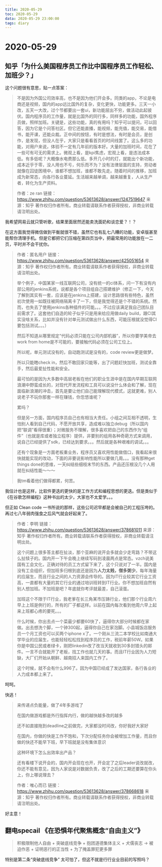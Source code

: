 ```yaml
---
title: 2020-05-29
toc: 2020-05-29
data: 2020-05-29 23:00:00
tags: diary
---
```



# 2020-05-29

## 知乎「为什么美国程序员工作比中国程序员工作轻松、加班少？」

这个问题很有意思，贴一点答案：

> 不是因为外国公司效率高，也不是因为他们开会多。同类的app，不论是电商还是视频，国内的app远比国外的复杂，变化更快，功能更多。三天一小改，五天一大改，过个节都要出一套ui，新功能层出不穷，做活动此起彼伏。国内程序员的工作量，就是比国外的同行多，同样多的功能，国外程序员做，照样加班。关键是，这些功能，真的有用吗？知乎可以提问，可以回答，因为它是个问答社区。但它还能直播，能视频，能充值，能交易，能借书，能开课，还能众裁。正中间的按钮，有时是想法，有时是会员，是创作，是发现，但没人在乎，大家只是看看首页的时间线罢了。这么多的功能，对用户来说，体验不一定有几年前的版本好。大量的加班时间，花在了一些可有可无的需求上。微观上看，是kpi焦虑，宏观上看，是违法成本低。有多低呢？大概像水电费那么低。多开几小时的灯，就能出个新功能，成本近乎于零，没人用也不亏，何乐而不为？没有法律层面的支持，劳动者就像在囚徒困境中，谁都不想加班，谁都不敢先走。随着时间的推移，加班成为新常态，向各行各业蔓延。生活越来越单调，越来越重复，人从生产者，转化为生产资料。
>
> 作者：ze ran
> 链接：https://www.zhihu.com/question/53613628/answer/1247519647
> 来源：知乎
> 著作权归作者所有。商业转载请联系作者获得授权，非商业转载请注明出处。

我希望网易云就只管听歌，结果里面居然还能卖洗面奶和谈恋爱？！？

在这方面我觉得微信做到平衡就很不错，虽然它也有乱七八糟的功能，安卓版甚至能帮你清理手机。但是它都把它们压缩在第四页当中，把最常用的功能放在一二页，平时并不会干扰你。



> 作者：匿名用户
> 链接：https://www.zhihu.com/question/53613628/answer/425051654
> 来源：知乎
> 著作权归作者所有。商业转载请联系作者获得授权，非商业转载请注明出处。
>
> 
>
> 举个例子，中国某家一线互联网公司，没有统一的ci体系，问一下有没有内部公用的jenkins系统，说都是各个项目组自己搭建维护（修正一下，今天了解到其实有一套，应该是在jenkins上搭建，设计思路很有些特色，虽然初次使用一如既往被网络隔离卡了一下，但是我觉得还是个不错的系统。然而，也失去了使用jenkins各种插件的可能。。。不过应该满足我自己团队目前需求了。这套他们自造的轮子似乎只是用来给应用做daily build，跟CI其实没啥关系，比如并没有针对单元测试做出什么东西，可能压根就没觉得CI要包括测试。。。）
>
> 
>
> 然后不知道从哪里规定“代码必须只能在公司内部机器”，所以你要学美帝去work from home是不可能的，要接触代码必须在公司工位上。
>
> 所以呢，单元测试没有的，自动跑测试是没有的，code review更是做梦。
>
> 所以只能瞎check in，然后不敢回家只能等，出了问题赶快加班，测试全靠手，然后最爱扯性能和安全。
>
> 最可怕的是因为大多数中高层老板在他们的职业生涯中是在国内早期互联网浪潮中野蛮成长的，对现代开发流程和工具可以说没什么体会和了解，现在面临新浪潮的冲击，首先是要让他们自己能理解现代模式，这就更难，别人说老子不玩你那套一样在赚钱，你忽悠谁呢？
>
> 累吗？
>
> 
>
> 但是另一方面，国内程序员自己也有相当大责任。小组之间互相不透明，生怕别人看到自己代码，不愿开放共享，造成难以独立debug（所以国内把“联调”看得很重）；对微服务不理解，很多喜欢把自己的东西作为“组件”（也就是库或者独立程序）提供，非要别的组用各种奇葩方式来调用，说自己已经提供了sdk，已经达到要求。。。然后就是各种艰难的调试。。。
>
> 还有个现象是一方面老板重业务，程序员又喜欢用性能做借口，我看起来很快就能实现的改动，下面的非要说影响性能所以要做几周。。。没有那种get things done的思维，一天纠结些细枝末节的东西。产品还压根没几个人用就在纠结性能～～～
>
> 我tm看着他们做得都累，何苦。

我估计也是这样，比软件更迭的更快的是工作方式和编程思想的更迭。但是类似于《在谷歌怎样编程》这种书出的太少，大家也不太爱学。。。

但正如 Clean code 一书所说的那样，这些公司迟早都是会被自己的工程压垮的。再过七八年弱肉强食之后风气就会好起来了。



> 作者：李明
> 链接：https://www.zhihu.com/question/53613628/answer/378681011
> 来源：知乎
> 著作权归作者所有。商业转载请联系作者获得授权，非商业转载请注明出处。
>
> 
>
> 这个问题上很多答主都在扯淡，那个亚麻的说开会多就会少走弯路？不带这么扯犊子的。国内开一下午会晚上继续写码到凌晨两点是常态。vzch说美国有工会文化，正确对待的员工方式留下来了，这个只说对了一半。国内是没有工会组织，但加班多归根到底还是因为**人力太贱，僧多粥少**。每年海量的应届生，而且行业之间的人力资源会传导的。因为IT行业较其它行业工资高，一直都有大量的其它行业的通过培训班转到IT行业。你不想加班自然有别人想加班。不加班是吧？年底就你考评就最差，自己滚蛋。
>
> 加班这个不限于IT行业，我老爹在长三角某市压铸行业，他们那个行业周六早上上班是例行的，所有的厂子都这样。以前在国内每次看到他周六早上起来上班都心疼的要死。。。
>
> 什么时候，你出去点一个菜最少都要60快了，逼得你大部分时候都在家做。出去想洗个脚，一个钟300起，逼得你自己在家泡脚。小县城饭店服务员一个月工资也可以买两个iphone x了。一个刚从三流二本学校比如南通大学毕业的应届生，也能轻轻松松找到程序员的工作，税前年薪50W。如果你是中国公民或者绿卡，刚把linkedin改了改当天就收到30多封猎头的邮件。一言不合就能开了老板，找工作也就几天的事。而且IT行业因为人力短缺，大厂们开始从朝鲜、越南招人来国内工作了。
>
> 这个时候，就不会有什么996了。因为中国已经成了发达国家，各行各业的人力成本都上来了。

呵呵。

快逃！

> 来传递点负能量，做了4年多游戏了
>
> 在国内做游戏都是外行指挥内行，做的越快越多改的越多
>
> 还不如直接拖到deadline之前做完，大家都没时间改，你好我好大家好
>
> 在国内，你做的快是工作不饱和，下次分配任务你会被增加工作量，而且你做的快还不能早下班，早下班就是没有集体意识
>
> 这种环境下怎么出效率出产品？
>
> 还有看楼下说开会的，国内开会现在也开，开会定了之后leader说改就改，你还不能有意见，因为人家说是对数据负责，改了之后的工期还要算在你头上，你上哪说理去？
>
> 
>
> 作者：唯心而已
> 链接：https://www.zhihu.com/question/53613628/answer/378668618
> 来源：知乎
> 著作权归作者所有。商业转载请联系作者获得授权，非商业转载请注明出处。

好主意！

## 翻电specail 《在恐惧年代聚焦概念“自由主义”》

> 积极限制他人自由 + 突破底线竞争 + 抱团道德集体主义 + 犬儒丧志 → 被迫作恶 + 证明恶行的正当性 + 为了掩盖罪犯更多罪 

特别是第二条“突破底线竞争” 太可怕了，但这不就是行行业业目前的写照吗？
